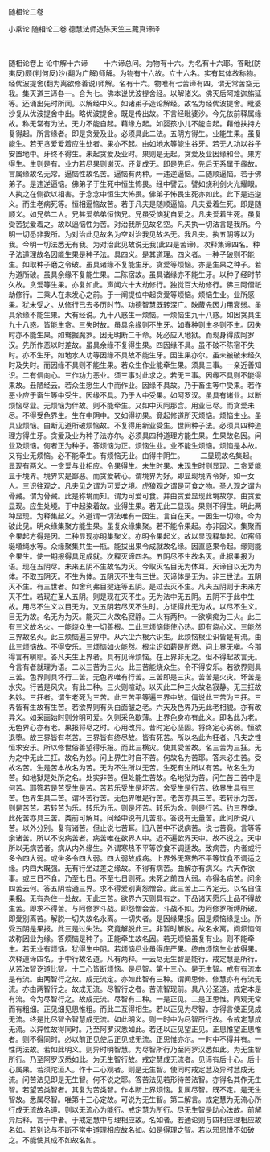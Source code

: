<!-- { "loadSidebar": true } -->
随相论二卷


小乘论
随相论二卷
德慧法师造陈天竺三藏真谛译


　　

随相论卷上
论中解十六谛
　　十六谛总问。为物有十六。为名有十六耶。答毗(防夷反)颇(判何反)沙(翻为广解)师解。为物有十六故。立十六名。实有其体故称物。经优波提舍(翻为离欲修善说)师解。名有十六。物唯有七苦谛有四。谓无常苦空无我。集灭道三谛各一。合为七。佛本说优波提舍经。以解诸义。佛灭后阿难迦旃延等。还诵出先时所闻。以解经中义。如诸弟子造论解经。故名为经优波提舍。毗婆沙复从优波提舍中出。略优波提舍。既是传出故。不言经毗婆沙。今先依前释属缘故。称无常有为法。无力不能自起。藉缘方起。如婴孩小儿不能自起。藉他扶持方复得起。所言缘者。即是贪爱及业。必须具此二法。五阴方得生。业能生果。虽复能生。若无贪爱爱着应生处者。果亦不起。由如地水等能生谷牙。若无人功以谷子安置地中。牙终不得生。未起贪爱及业时。果则是无起。贪爱及业因缘和合。果方得生。生则是有。业力若尽果则谢灭。还复成无。即是先后。先后无系属于缘故。言属缘故名无常。逼恼性故名苦。逼恼有两种。一违逆逼恼。二随顺逼恼。若于佛弟子。是违逆逼恼。佛弟子于生死中恒生怖畏。经中譬云。譬如烧利剑火光耀眼。人执之在侧欲以相害。于念念中恒生大怖畏。佛弟子怖畏生死亦如此。此下是违逆义。而生老病死等。恒相逼恼故苦。若于凡夫是随顺逼恼。凡夫爱着生死。即是随顺义。如兄弟二人。兄甚爱弟弟恒恼兄。兄虽受恼犹自爱之。凡夫爱着生死。虽复受苦犹爱着之。故以逼恼性为苦。对治我所见故名空。凡夫执一切法言是我所。今明一切悉非我所。为对治此见故名为空对治我见故名无。我凡夫。执五阴等以为我。今明一切法悉无有我。为对治此见故说无我(此四是苦谛)。次释集谛四名。种子法道理故名因能生果是种子法。具四义。是其道理。四义者。一种子破则不能生。如取种子磨之令破。虽具诸缘不复能生牙。贪爱等烦恼。亦是生果之种子。若为道所破。虽具余缘不复能生果。二陈宿故。虽具诸缘亦不能生牙。以种子经时节久故。贪爱等生果。亦复如此。声闻六十大劫修行。独觉百大劫修行。佛三阿僧祇劫修行。三乘人在未发心之前。于一阐提位中起贪爱等烦恼。烦恼生业。业所感果。犹未受之。从修行已去多历时节。功德智慧既转深广。映蔽先因力用衰弱。虽具余缘不能生果。大有经说。九十八惑生一烦恼。一烦恼生九十八惑。如因贪具生九十八惑。皆能生贪。三失时故。虽具余缘则不生牙。如春种则生冬则不生。因失时亦不能生果。如鸯掘魔罗。因无明断二千命。死必应入地狱。而现身得成阿罗汉。先所作恶以时差故。虽具余缘不复得生果。四因缘不具。虽不破不陈宿不失时。亦不生牙。如地水人功等因缘不具故不能生牙。因生果亦尔。虽未被破未经久时及失时。而因缘不具则不能生果。若众生作业能牵生果。须具三事。一亲近善知识。二有信向心。三作功力恶业。须三事对此求之。若无三事。因缘不具则不能得果故。丑陋经云。若众生愿生人中而作业。因缘不具故。乃于畜生等中受果。若作恶业应于畜生等中受生。因缘不具。乃于人中受果。如阿罗汉。虽具有诸业。以断烦恼尽业。无烦恼为伴故。则不能牵生。又如中灭阿那含。用业已尽。而贪爱未尽。不得受色界生。生在中阴中。又如得初果。竟起修道所灭烦恼。烦恼生业。虽具业烦恼。由断见道所破烦恼故。不复得用新业受生。世间种子法。必须具四种道理方得生牙。贪爱及业为种子法亦尔。必须具四种道理方能生果。生果故名因。问业及烦恼。何者正为种子。答烦恼为正。烦恼生业。业不能生烦恼。烦恼是本故。又有业无烦恼。必不能牵生。有烦恼无业。由得中阴生。
　　二显现故名集起。显现有两义。一贪爱与业相应。令果得生。未生时果。未现生时则显现。二贪爱能显于境界。境界实是鄙恶。而贪爱转心。谓境界为好。即显现境界令好。如一女人。三识往观之。凡夫见之谓为可爱之境。虎狼观之谓是可食之物。圣人观之谓为骨藏。谓为骨藏。此是称境而知。谓为可爱可食。并由贪爱显现此境故尔。由贪爱显现。应生处境。于中起染着故。业得生果。若无此二显现。果则不得生。明此两种显现。为释集起义。外道谓一切法唯有一因生。言自在天。一因生一切物。今为破此见。明众缘集聚方能生果。虽复众缘集聚。若不能令果起。亦非因义。集聚而令果起方得是因。二种显现亦明集聚义。亦明令果起义。故以显现释集起。如窑师埏埴绳水等。众缘聚集共生一瓶。能拔出果令成就故名缘。因直感果令起。缘则能令果生。使一期报得具足成就。次释灭谛四名。五阴尽不生故名灭。此据果报为语。现在五阴尽。未来五阴不生故名为灭。今取灭名目无为体耳。灭谛自以无为为体。不取五阴灭。不生为体。五阴灭不生有三世。灭谛体是无为。非三世法。五阴灭不生。有三世者。如舍利弗目揵连等五阴。是过去灭不生。凡夫五阴则于未来方灭不生。若现在圣人五阴。则是现在灭不生。无为法中无五阴。五阴不于此中生故。用尽不生义以目无为。又五阴若尽灭不生时。方证得此无为故。以尽不生义。目无为故。名无为为灭。能灭三火故名寂静。三火有两种。一欲嗔痴为三火。此三有三义故名火。一能烧众生一切善根。二此三烦恼能使心热。即有烧心义。三能然三界故名火。此三烦恼遍三界中。从六尘六根六识生。此烦恼根尘识皆是有流。由此三烦恼故。不得安乐。三烦恼如火能然。根尘识如薪是所燃。问上界无嗔。今那得言有嗔耶。答凡夫生上界者。具有见谛烦恼。在上界非无之。但不得起故言无。今言有者就理为语。二以三苦为三火。此三苦能烧众生。令不得安乐。若欲界则具三苦。色界则具坏行二苦。无色界唯有行苦。三苦即是三灾。苦苦是火灾。坏苦是水灾。行苦是风灾。有此二种。三火则喧动。以灭此二种三火故名寂静。无三抂故名妙。三抂者。谓生老死为三苦。此三苦平等遍三界中故。偏说此三苦为三抂。三界皆有生故有生苦。若欲界则有头白面皱之老。六天及色界乃无此老相貌。亦有改异义。如采画始时则分明可爱。久则采色歇薄。上界色身亦有此义。即名此为老。无色界心亦有老。果报将尽之时。心用改异。昔时定心坚固。将终定心劣弱。恒欲退堕。故三界皆有老苦。三界皆有终尽故。皆有死苦。所以名此为抂者。凡夫之性恒求安乐。所以修世俗善望得乐报。而此三横灾。使其受苦故。名三苦为三抂。无为之中无此三抂。故名为妙。问上界生时自不苦。何故名为苦耶。答未必生苦。受故名苦。生是苦本故名为苦。无为不生所以无苦。生死有生所以有苦。故名生为苦。如地狱是处所之名。处实非苦。但处能生苦故。名地狱为苦。问生苦三苦中是何苦。耶答若是苦受生是苦。苦若乐受生是坏苦。舍受生是行苦。欲界生具有三苦。色界生具二苦。谓坏苦行苦。无色界唯是行苦。老苦亦具三苦。若转乐为苦。则是苦苦。若转苦为乐。转乐为乐。则是坏苦。转乐为舍。则是行苦。约三界类。此死苦亦具三苦。类前可解耳。问经中说有几苦耶。答说有无量苦。此间所说八苦。以外分别。复有诸苦。但止说七苦耳。旧八苦中不说病苦。说七苦竟。言等等余诸苦。所以不说病苦者。病苦唯在欲界人中。近不遍欲界天中。故不说之。天中所以无病苦者。病从内外缘生。外谓寒热不平等饮食不调适故。致病苦。内者或行多令四大弱。或坐多令四大弱。四大弱故成病。上界外无寒热不平等饮食不调适之缘。内四大既强。无有行坐过差之缘故。不得有病苦。曲解亦有病义。六天作欲事。或三日不食。乃至七日。不至七日则死。未死之前四大弱。亦得名病苦。问余四苦云何。答五阴若通三界。求不得爱别离怨憎会。此三苦上二界定无。以名自住果报。无有杂住一处故。无此三苦。欲界六天则具有之。下品诸天愿乐上品不得故生苦。即求不得苦。与阿修罗斗战。即怨憎会苦。斗战不如。为阿修罗所缚所破。即爱别离苦。解脱一切失故名永离。一切失者。是因缘果报。因是烦恼缘是业。所受五阴是果报。此三是过失法。究竟解脱此三。非暂时解脱。故名永离。问烦恼何故称因业为缘。答烦恼是种子。正能牵生故名因。若无烦恼虽复有业。则不能牵生。若无业有烦恼。犹得生中阴。若烦恼尽业虽得庄严果。终由烦恼生业故得果。次释道谛四名。于中行故名道。凡有两释。一云尽无生智是能行。戒定慧是所行。从苦法智讫道比智。十二心皆断烦恼。是尽智。第十三心。是无生智。戒有有流本是有流。由两智行之故。成无流定。亦如此智有三种。谓闻思修。修慧亦有有流无流。亦由两智行之。故成无流。尽智行之者。苦流智现前。具八分圣道。戒定本是有流。今为尽智行之。故成无流。尽智有二种。一是正见。二是正思惟。同观无常而有粗细。正见细见思惟粗。而此二互得相生。若以正见为尽智。亦得言使正见成无流。终是比尽智令智慧成无流。如此明义。则一时中为尽智所行故。令戒定慧成无流。以异性故得同时。乃至阿罗汉悉如此。若还以正见望正见。正思惟望正思惟者。则不得同时。必以前正见使后正见成无流。正思惟亦尔。一时中不得并有。一性两法故。若如此明义。则异时明智慧。为尽智所行乃至阿罗汉悉如此。为无生智所行。乃至阿罗汉悉如此。为无生智行故。戒定慧成无流者。见谛有后十心。后十心属果。若须陀洹人。作十二心观者。则是无生智。使同时戒定慧及异时慧成无流。问苦法见即是无生智。何不说之耶。答苦法见若形待苦法智。亦得名其作无生智。若望苦类智者。其复为苦类智。作本断上界烦恼。复属尽智。既不定。是无生智故。悉属尽智。唯第十三心定故。可说为无生智。第二解言。戒定慧为无流心所行成无流故名道。则以无流心为能行。戒定慧为所行。尽无生智是助心法故。前解异后释。言于中者。于戒定慧中与理相应故。名如者。若通论则与四相应理相应故名如。若别论与不断不常中道理相应故名如。如是得理之智。若以邪思惟不如破之。不能使其成不如故名如。
